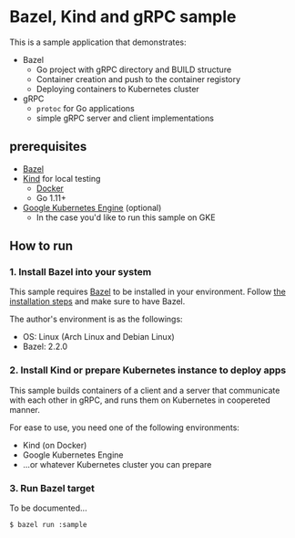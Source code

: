 # Bazel, Kind and gRPC sample

This is a sample application that demonstrates:

* Bazel
  * Go project with gRPC directory and BUILD structure
  * Container creation and push to the container registory
  * Deploying containers to Kubernetes cluster
* gRPC
  * `protoc` for Go applications
  * simple gRPC server and client implementations

## prerequisites

* [Bazel](https://bazel.build/)
* [Kind](https://kind.sigs.k8s.io/) for local testing
  * [Docker](https://www.docker.com/)
  * Go 1.11+
* [Google Kubernetes Engine](https://cloud.google.com/kubernetes-engine) (optional)
  * In the case you'd like to run this sample on GKE

## How to run

### 1. Install Bazel into your system

This sample requires [Bazel](https://bazel.build/) to be installed in your environment.
Follow [the installation steps](https://docs.bazel.build/versions/2.2.0/install.html) and make sure to have Bazel.

The author's environment is as the followings:

* OS: Linux (Arch Linux and Debian Linux)
* Bazel: 2.2.0

### 2. Install Kind or prepare Kubernetes instance to deploy apps

This sample builds containers of a client and a server that communicate with each other in gRPC, and runs them on Kubernetes in coopereted manner.

For ease to use, you need one of the following environments:

* Kind (on Docker)
* Google Kubernetes Engine
* ...or whatever Kubernetes cluster you can prepare

### 3. Run Bazel target

To be documented...

```
$ bazel run :sample
```
